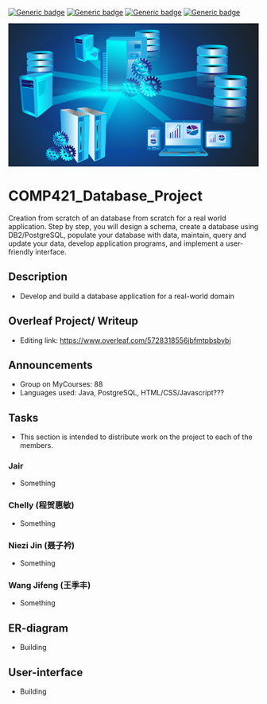 [![Generic badge](https://img.shields.io/badge/Database_Project-blue.svg)](https://shields.io/)
[![Generic badge](https://img.shields.io/badge/Contributors-4-<COLOR>.svg)](https://shields.io/)
[![Generic badge](https://img.shields.io/badge/COMP421_Databases_Systems-red.svg)](https://shields.io/)
[![Generic badge](https://img.shields.io/badge/Status-Building.svg)](https://shields.io/)


![](figs/database-blue.png)

# COMP421_Database_Project
Creation from scratch of an database from scratch for a real world application. Step by step, you will design a schema, create a database using DB2/PostgreSQL, populate your database with data, maintain, query and update your data, develop application programs, and implement a user-friendly interface.

## Description 
- Develop and build a database application for a real-world domain

## Overleaf Project/ Writeup 
- Editing link: https://www.overleaf.com/5728318556jbfmtpbsbybj

## Announcements 
- Group on MyCourses: 88 
- Languages used: Java, PostgreSQL, HTML/CSS/Javascript???

## Tasks 
- This section is intended to distribute work on the project to each of the members. 

### Jair 
- Something 

### Chelly (程贺惠敏)
- Something 

### Niezi Jin (聂子衿)
- Something

### Wang Jifeng (王季丰)
- Something

## ER-diagram 
- Building  

## User-interface 
- Building 
